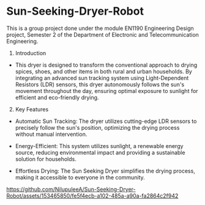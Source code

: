 # Sun-Seeking-Dryer-Robot

This is a group project done under the module EN1190 Engineering Design project, Semester 2 of the Department of Electronic and Telecommunication Engineering.

1. Introduction
   
- This dryer is designed to transform the conventional approach to drying spices, shoes, and other items in both rural and urban households. By integrating an advanced sun tracking system using Light-Dependent Resistors (LDR) sensors, this dryer autonomously follows the sun's movement throughout the day, ensuring optimal exposure to sunlight for efficient and eco-friendly drying.

2. Key Features
- Automatic Sun Tracking: The dryer utilizes cutting-edge LDR sensors to precisely follow the sun's position, optimizing the drying process without manual intervention.

- Energy-Efficient: This system utilizes sunlight, a renewable energy source, reducing environmental impact and providing a sustainable solution for households.

- Effortless Drying: The Sun Seeking Dryer simplifies the drying process, making it accessible to everyone in the community.

https://github.com/NilupuleeA/Sun-Seeking-Dryer-Robot/assets/153465850/fe5f4ecb-a102-485a-a90a-fa2864c2f942
